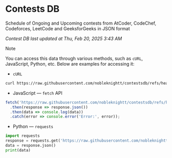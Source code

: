 # Contests DB

Schedule of Ongoing and Upcoming contests from AtCoder, CodeChef, Codeforces, LeetCode and GeeksforGeeks in JSON format

*Contest DB last updated at Thu, Feb 20, 2025 3:43 AM*  

> [!NOTE]
> You can access this data through various methods, such as `cURL`, JavaScript, Python, etc. Below are examples for accessing it:
> 
> - `cURL`
> ```sh
> curl https://raw.githubusercontent.com/nobleknightt/contestsdb/refs/heads/main/contests
> ```
> 
> - JavaScript — `fetch` API
> ```javascript
> fetch('https://raw.githubusercontent.com/nobleknightt/contestsdb/refs/heads/main/contests')
>   .then(response => response.json())
>   .then(data => console.log(data))
>   .catch(error => console.error('Error:', error));
> ```
> 
> - Python — `requests`
> ```python
> import requests
> response = requests.get('https://raw.githubusercontent.com/nobleknightt/contestsdb/refs/heads/main/contests')
> data = response.json()
> print(data)
> ```
